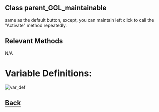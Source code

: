 ## Class parent_GGL_maintainable

same as the default button, except, you can maintain left click to call the "Activate" method repeatedly.
    
## Relevant Methods

N/A

# Variable Definitions:

![var_def](https://github.com/Ced30/GML-GUI-Library-GGL-Documentation/blob/main/Images/API/GGL_instance/parent_GGL_maintainable.png)

## [Back](https://github.com/Ced30/GML-GUI-Library-GGL-Documentation/blob/main/API/Instance%20Classes.md)
